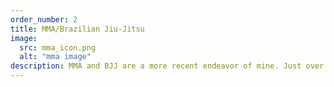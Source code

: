 ```yaml
---
order_number: 2
title: MMA/Brazilian Jiu-Jitsu
image:
  src: mma_icon.png
  alt: "mma image"
description: MMA and BJJ are a more recent endeavor of mine. Just over a year ago I tried out the UTD MMA club per my friend's suggestion, and it hooked me. Soon after, I joined the Cobra BJJ club and fell in love with the sport.
---
```

